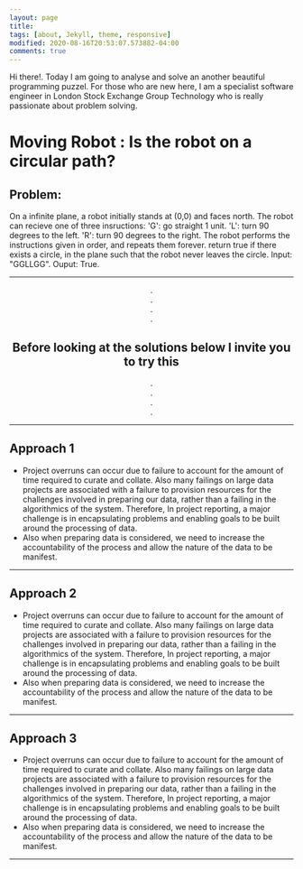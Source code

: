 ```yaml
---
layout: page
title: 
tags: [about, Jekyll, theme, responsive]
modified: 2020-08-16T20:53:07.573882-04:00
comments: true
---
```


Hi there!. Today I am going to analyse and solve an another beautiful programming puzzel. For those who are new here, I am a specialist software engineer in London Stock Exchange Group Technology who is really passionate about problem solving.

# Moving Robot : Is the robot on a circular path? 

## Problem:
On a infinite plane, a robot initially stands at (0,0) and faces north. The robot can recieve one of three insructions: 'G': go straight 1 unit. 'L': turn 90 degrees to the left. 'R': turn 90 degrees to the right. The robot performs the instructions given in order, and repeats them forever. return true if there exists a circle, in the plane such that the robot never leaves the circle. Input: "GGLLGG". Ouput: True.

----

<center>.</center>
<center>.</center>
<center>.</center>
<center>.</center>

## <center>Before looking at the solutions below I invite you to try this</center>

<center>.</center>
<center>.</center>
<center>.</center>
<center>.</center>

----

## Approach 1
* Project overruns can occur due to failure to account for the amount of time required to curate and collate. Also many failings on large data projects are associated with a failure to provision resources for the challenges involved in preparing our data, rather than a failing in the algorithmics of the system. Therefore, In project reporting, a major challenge is in encapsulating problems and enabling goals to be built around the processing of data.
* Also when preparing data is considered, we need to increase the accountability of the process and allow the nature of the data to be manifest.

----

## Approach 2
* Project overruns can occur due to failure to account for the amount of time required to curate and collate. Also many failings on large data projects are associated with a failure to provision resources for the challenges involved in preparing our data, rather than a failing in the algorithmics of the system. Therefore, In project reporting, a major challenge is in encapsulating problems and enabling goals to be built around the processing of data.
* Also when preparing data is considered, we need to increase the accountability of the process and allow the nature of the data to be manifest.

----

## Approach 3
* Project overruns can occur due to failure to account for the amount of time required to curate and collate. Also many failings on large data projects are associated with a failure to provision resources for the challenges involved in preparing our data, rather than a failing in the algorithmics of the system. Therefore, In project reporting, a major challenge is in encapsulating problems and enabling goals to be built around the processing of data.
* Also when preparing data is considered, we need to increase the accountability of the process and allow the nature of the data to be manifest.

----
